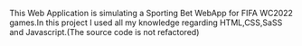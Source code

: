 This Web Application is simulating a Sporting Bet WebApp for FIFA WC2022 games.In this project I used all my knowledge regarding HTML,CSS,SaSS and Javascript.(The source code is not refactored)
